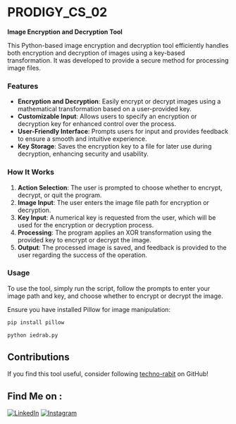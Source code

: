 # PRODIGY_CS_02

**Image Encryption and Decryption Tool**

This Python-based image encryption and decryption tool efficiently handles both encryption and decryption of images using a key-based transformation. It was developed to provide a secure method for processing image files.

### Features
- **Encryption and Decryption**: Easily encrypt or decrypt images using a mathematical transformation based on a user-provided key.
- **Customizable Input**: Allows users to specify an encryption or decryption key for enhanced control over the process.
- **User-Friendly Interface**: Prompts users for input and provides feedback to ensure a smooth and intuitive experience.
- **Key Storage**: Saves the encryption key to a file for later use during decryption, enhancing security and usability.

### How It Works
1. **Action Selection**: The user is prompted to choose whether to encrypt, decrypt, or quit the program.
2. **Image Input**: The user enters the image file path for encryption or decryption.
3. **Key Input**: A numerical key is requested from the user, which will be used for the encryption or decryption process.
4. **Processing**: The program applies an XOR transformation using the provided key to encrypt or decrypt the image.
5. **Output**: The processed image is saved, and feedback is provided to the user regarding the success of the operation.

### Usage
To use the tool, simply run the script, follow the prompts to enter your image path and key, and choose whether to encrypt or decrypt the image.

Ensure you have installed Pillow for image manipulation:
```bash
pip install pillow
```
```bash
python iedrab.py
```
## Contributions

If you find this tool useful, consider following [techno-rabit](https://github.com/techno-rabit) on GitHub!

## Find Me on :
[![LinkedIn](https://img.shields.io/badge/LinkedIn-VishnuPrasad-blue?style=for-the-badge&logo=LinkedIn)](https://www.linkedin.com/in/technorabit)
[![Instagram](https://img.shields.io/badge/IG-%40__.v.shnu-red?style=for-the-badge&logo=instagram)](https://www.instagram.com/__.v.shnu/)
